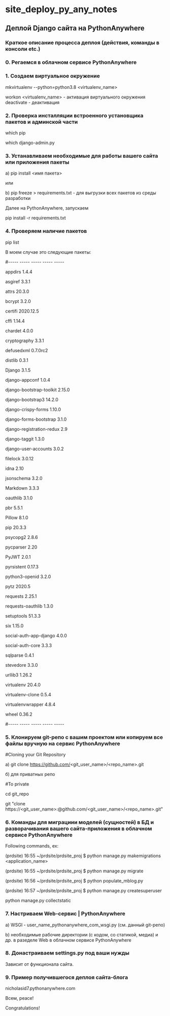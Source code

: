 # site_deploy_py_any_notes
## Деплой Django сайта на PythonAnywhere

### Краткое описание процесса деплоя (действия, команды в консоли etc.)

### 0. Регаемся в облачном сервисе PythonAnywhere 

### 1. Создаем виртуальное окружение

mkvirtualenv --python=python3.8 <virtualenv_name>

workon <virtualenv_name> - активация виртуального окружения
deactivate - деактивация

### 2. Проверка инсталляции встроенного установщика пакетов и админской части  
which pip

which django-admin.py

### 3. Устанавливаем необходимые для работы вашего сайта или приложения пакеты
a) pip install <имя пакета>

или

b) pip freeze > requirements.txt - для выгрузки всех пакетов из среды разработки

Далее на PythonAnywhere, запускаем

pip install -r requirements.txt

### 4. Проверяем наличие пакетов
pip list

В моем случае это следующие пакеты:

#----- ----- ----- ----- -----

appdirs                   1.4.4

asgiref                   3.3.1

attrs                     20.3.0

bcrypt                    3.2.0

certifi                   2020.12.5

cffi                      1.14.4

chardet                   4.0.0

cryptography              3.3.1

defusedxml                0.7.0rc2

distlib                   0.3.1

Django                    3.1.5

django-appconf            1.0.4

django-bootstrap-toolkit  2.15.0

django-bootstrap3         14.2.0

django-crispy-forms       1.10.0

django-forms-bootstrap    3.1.0

django-registration-redux 2.9

django-taggit             1.3.0

django-user-accounts      3.0.2

filelock                  3.0.12

idna                      2.10

jsonschema                3.2.0

Markdown                  3.3.3

oauthlib                  3.1.0

pbr                       5.5.1

Pillow                    8.1.0

pip                       20.3.3

psycopg2                  2.8.6

pycparser                 2.20

PyJWT                     2.0.1

pyrsistent                0.17.3

python3-openid            3.2.0

pytz                      2020.5

requests                  2.25.1

requests-oauthlib         1.3.0

setuptools                51.3.3

six                       1.15.0

social-auth-app-django    4.0.0

social-auth-core          3.3.3

sqlparse                  0.4.1

stevedore                 3.3.0

urllib3                   1.26.2

virtualenv                20.4.0

virtualenv-clone          0.5.4

virtualenvwrapper         4.8.4

wheel                     0.36.2

#----- ----- ----- ----- -----

### 5. Клонируем git-репо с вашим проектом или копируем все файлы вручную на сервис PythonAnywhere
#Cloning your Git Repository

а) git clone https://github.com/<git_user_name>/<repo_name>.git

б) для приватных репо

#To private

cd git_repo

git "clone https://<git_user_name>:<passwd>@github.com/<git_user_name>/<repo_name>.git"

### 6. Команды для миграциии моделей (сущностей) в БД и разворачивания вашего сайта-приложения в облачном сервисе PythonAnywhere
Following commands, ex:

(prdsite) 16:55 ~/prdsite/prdsite_proj $ python manage.py makemigrations <application_name>

(prdsite) 16:55 ~/prdsite/prdsite_proj $ python manage.py migrate

(prdsite) 16:56 ~/prdsite/prdsite_proj $ python populate_mblog.py

(prdsite) 16:57 ~/prdsite/prdsite_proj $ python manage.py createsuperuser

python manage.py collectstatic

### 7. Настриваем Web-сервис | PythonAnywhere
a) WSGI - user_name_pythonanywhere_com_wsgi.py (см. данный git-репо)

b) необходимые рабочие директории (с кодом, со статикой, медиа) и др. в разеделе Web в облачном сервисе PythonAnywhere

### 8. Донастраиваем settings.py под ваши нужды
Зависит от функционала сайта.

### 9. Пример получившегося деплоя сайта-блога
nicholasid7.pythonanywhere.com

Всем, peace!

Congratulations!
